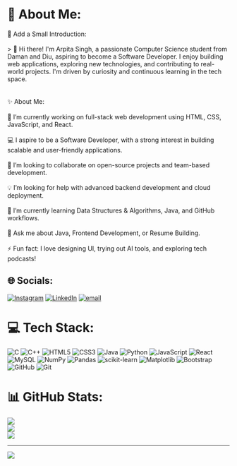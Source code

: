 # 💫 About Me:
💫 Add a Small Introduction:<br><br>> 👋 Hi there! I'm Arpita Singh, a passionate Computer Science student from Daman and Diu, aspiring to become a Software Developer. I enjoy building web applications, exploring new technologies, and contributing to real-world projects. I'm driven by curiosity and continuous learning in the tech space.<br><br><br>✨ About Me:<br><br>🔭 I’m currently working on full-stack web development using HTML, CSS, JavaScript, and React.<br><br>💻 I aspire to be a Software Developer, with a strong interest in building scalable and user-friendly applications.<br><br>🤝 I’m looking to collaborate on open-source projects and team-based development.<br><br>💡 I’m looking for help with advanced backend development and cloud deployment.<br><br>🌱 I’m currently learning Data Structures & Algorithms, Java, and GitHub workflows.<br><br>💬 Ask me about Java, Frontend Development, or Resume Building.<br><br>⚡ Fun fact: I love designing UI, trying out AI tools, and exploring tech podcasts!


## 🌐 Socials:
[![Instagram](https://img.shields.io/badge/Instagram-%23E4405F.svg?logo=Instagram&logoColor=white)](https://instagram.com/arpitarajput_16) [![LinkedIn](https://img.shields.io/badge/LinkedIn-%230077B5.svg?logo=linkedin&logoColor=white)](https://linkedin.com/in/arpita-singh-7b7904205) [![email](https://img.shields.io/badge/Email-D14836?logo=gmail&logoColor=white)](mailto:arpitanims@gmail.com) 

# 💻 Tech Stack:
![C](https://img.shields.io/badge/c-%2300599C.svg?style=for-the-badge&logo=c&logoColor=white) ![C++](https://img.shields.io/badge/c++-%2300599C.svg?style=for-the-badge&logo=c%2B%2B&logoColor=white) ![HTML5](https://img.shields.io/badge/html5-%23E34F26.svg?style=for-the-badge&logo=html5&logoColor=white) ![CSS3](https://img.shields.io/badge/css3-%231572B6.svg?style=for-the-badge&logo=css3&logoColor=white) ![Java](https://img.shields.io/badge/java-%23ED8B00.svg?style=for-the-badge&logo=openjdk&logoColor=white) ![Python](https://img.shields.io/badge/python-3670A0?style=for-the-badge&logo=python&logoColor=ffdd54) ![JavaScript](https://img.shields.io/badge/javascript-%23323330.svg?style=for-the-badge&logo=javascript&logoColor=%23F7DF1E) ![React](https://img.shields.io/badge/react-%2320232a.svg?style=for-the-badge&logo=react&logoColor=%2361DAFB) ![MySQL](https://img.shields.io/badge/mysql-4479A1.svg?style=for-the-badge&logo=mysql&logoColor=white) ![NumPy](https://img.shields.io/badge/numpy-%23013243.svg?style=for-the-badge&logo=numpy&logoColor=white) ![Pandas](https://img.shields.io/badge/pandas-%23150458.svg?style=for-the-badge&logo=pandas&logoColor=white) ![scikit-learn](https://img.shields.io/badge/scikit--learn-%23F7931E.svg?style=for-the-badge&logo=scikit-learn&logoColor=white) ![Matplotlib](https://img.shields.io/badge/Matplotlib-%23ffffff.svg?style=for-the-badge&logo=Matplotlib&logoColor=black) ![Bootstrap](https://img.shields.io/badge/bootstrap-%238511FA.svg?style=for-the-badge&logo=bootstrap&logoColor=white) ![GitHub](https://img.shields.io/badge/github-%23121011.svg?style=for-the-badge&logo=github&logoColor=white) ![Git](https://img.shields.io/badge/git-%23F05033.svg?style=for-the-badge&logo=git&logoColor=white)
# 📊 GitHub Stats:
![](https://github-readme-stats.vercel.app/api?username=ARPITA1614&theme=dark&hide_border=false&include_all_commits=false&count_private=false)<br/>
![](https://nirzak-streak-stats.vercel.app/?user=ARPITA1614&theme=dark&hide_border=false)<br/>
![](https://github-readme-stats.vercel.app/api/top-langs/?username=ARPITA1614&theme=dark&hide_border=false&include_all_commits=false&count_private=false&layout=compact)

---
[![](https://visitcount.itsvg.in/api?id=ARPITA1614&icon=0&color=0)](https://visitcount.itsvg.in)

<!-- Proudly created with GPRM ( https://gprm.itsvg.in ) -->
